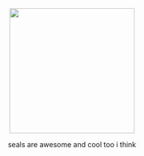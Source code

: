 <div align="center">
  <img src="https://github.com/user-attachments/assets/09867ad0-ac0c-466a-9937-6e74373c12d1" height="250">
                      <p> seals are awesome and cool too i think </p>
</div>
